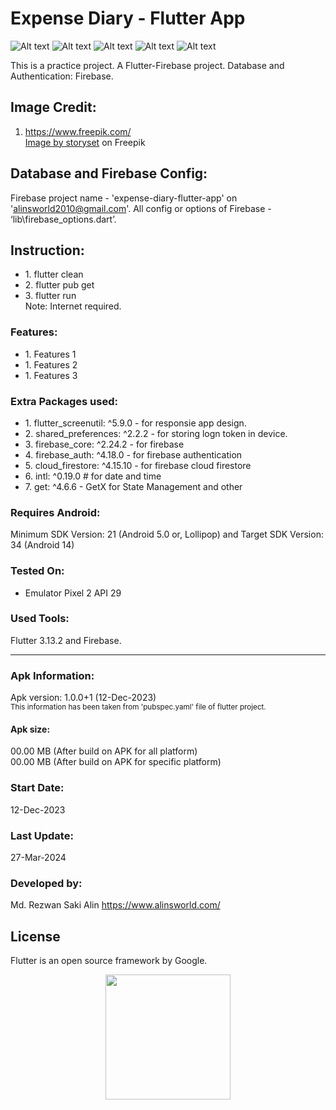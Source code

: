 # Expense Diary - Flutter App

![Alt text](screenshot_1.png "Expense Diary - Flutter App")
![Alt text](screenshot_2.png "Expense Diary - Flutter App")
![Alt text](screenshot_3.png "Expense Diary - Flutter App")
![Alt text](screenshot_4.png "Expense Diary - Flutter App")
![Alt text](screenshot_5.png "Expense Diary - Flutter App")

This is a practice project. A Flutter-Firebase project. 
Database and Authentication: Firebase.

## Image Credit:
1. https://www.freepik.com/ </br>
<a href="https://www.freepik.com/free-vector/two-factor-authentication-concept-illustration_12892978.htm#page=2&query=login&position=2&from_view=search&track=sph&uuid=cdd01aa2-1087-49dd-91ef-e96b3756537b">Image by storyset</a> on Freepik

## Database and Firebase Config:
Firebase project name - 'expense-diary-flutter-app' on 'alinsworld2010@gmail.com'.
All config or options of Firebase - ‘lib\firebase_options.dart’. 


## Instruction:
<ul>  
    <li>1. flutter clean</li>
    <li>2. flutter pub get</li>
    <li>3. flutter run</li>
Note: Internet required.
</ul>

### Features:

<ul>
    <li>1. Features 1</li>
    <li>1. Features 2</li>
    <li>1. Features 3</li>
</ul>

### Extra Packages used:
 
<ul>
  <li>1. flutter_screenutil: ^5.9.0 - for responsie app design.</li>
  <li>2. shared_preferences: ^2.2.2 - for storing logn token in device.</li>  
  <li>3. firebase_core: ^2.24.2 - for firebase</li>  
  <li>4. firebase_auth: ^4.18.0 - for firebase authentication</li>  
  <li>5. cloud_firestore: ^4.15.10 - for firebase cloud firestore</li>  
  <li>6. intl: ^0.19.0 # for date and time</li>  
  <li>7. get: ^4.6.6 - GetX for State Management and other</li>  
</ul>

### Requires Android:

Minimum SDK Version: 21 (Android 5.0 or, Lollipop) and Target SDK Version: 34 (Android 14)

### Tested On:

- Emulator Pixel 2 API 29

### Used Tools:

Flutter 3.13.2 and Firebase.

<hr>

### Apk Information:
Apk version: 1.0.0+1 (12-Dec-2023) <br />
<sub>This information has been taken from 'pubspec.yaml' file of flutter project.</sub>

#### Apk size:
00.00 MB (After build on APK for all platform) <br />
00.00 MB (After build on APK for specific platform)

### Start Date:

12-Dec-2023

### Last Update:

27-Mar-2024

### Developed by:

Md. Rezwan Saki Alin
https://www.alinsworld.com/

</p>

## License

Flutter is an open source framework by Google.

<p align="center"><a href="https://flutter.dev/" target="_blank"><img src="flutter_logo.svg" width="200"></a></p>
